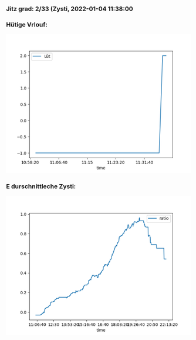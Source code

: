 ### Jitz grad: 2/33 (Zysti, 2022-01-04 11:38:00

### Hütige Vrlouf:
![Graph](Today.png)

### E durschnittleche Zysti:
![Graph](Zysti.png)